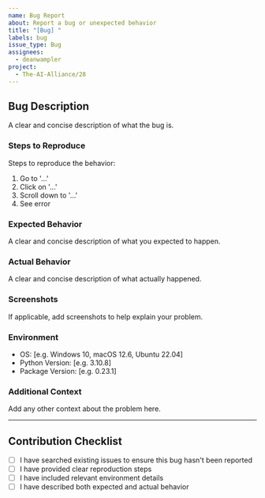 ```yaml
---  
name: Bug Report  
about: Report a bug or unexpected behavior  
title: "[Bug] "  
labels: bug  
issue_type: Bug  
assignees: 
  - deanwampler
project: 
  - The-AI-Alliance/28
---  
```


## Bug Description
A clear and concise description of what the bug is.

### Steps to Reproduce
Steps to reproduce the behavior:
1. Go to '...'
2. Click on '...'
3. Scroll down to '...'
4. See error

### Expected Behavior
A clear and concise description of what you expected to happen.

### Actual Behavior
A clear and concise description of what actually happened.

### Screenshots
If applicable, add screenshots to help explain your problem.

### Environment
- OS: [e.g. Windows 10, macOS 12.6, Ubuntu 22.04]
- Python Version: [e.g. 3.10.8]
- Package Version: [e.g. 0.23.1]

### Additional Context
Add any other context about the problem here.
  
---  

## Contribution Checklist
- [ ] I have searched existing issues to ensure this bug hasn't been reported
- [ ] I have provided clear reproduction steps
- [ ] I have included relevant environment details
- [ ] I have described both expected and actual behavior  
